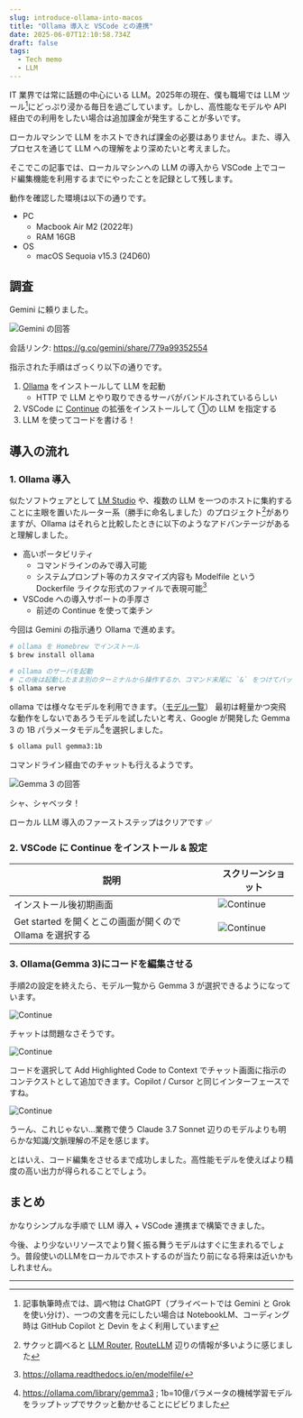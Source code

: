 ```yaml
---
slug: introduce-ollama-into-macos
title: "Ollama 導入と VSCode との連携"
date: 2025-06-07T12:10:58.734Z 
draft: false
tags:
  - Tech memo
  - LLM
---
```


IT 業界では常に話題の中心にいる LLM。2025年の現在、僕も職場では LLM ツール[^1]にどっぷり浸かる毎日を過ごしています。しかし、高性能なモデルや API 経由での利用をしたい場合は追加課金が発生することが多いです。

ローカルマシンで LLM をホストできれば課金の必要はありません。また、導入プロセスを通じて LLM への理解をより深めたいと考えました。

そこでこの記事では、ローカルマシンへの LLM の導入から VSCode 上でコード編集機能を利用するまでにやったことを記録として残します。

動作を確認した環境は以下の通りです。

- PC
  - Macbook Air M2 (2022年)
  - RAM 16GB
- OS
  - macOS Sequoia v15.3 (24D60)

## 調査

Gemini に頼りました。

![Gemini の回答](/introduce-ollama-into-macos_01.png)

会話リンク: https://g.co/gemini/share/779a99352554

指示された手順はざっくり以下の通りです。

1. [Ollama](http://ollama.com/) をインストールして LLM を起動
    - HTTP で LLM とやり取りできるサーバがバンドルされているらしい
1. VSCode に [Continue](https://www.continue.dev/) の拡張をインストールして ①の LLM を指定する
1. LLM を使ってコードを書ける！

## 導入の流れ

### 1. Ollama 導入

似たソフトウェアとして [LM Studio](https://lmstudio.ai/) や、複数の LLM を一つのホストに集約することに主眼を置いたルーター系（勝手に命名しました）のプロジェクト[^2]がありますが、Ollama はそれらと比較したときに以下のようなアドバンテージがあると理解しました。

- 高いポータビリティ
  - コマンドラインのみで導入可能
  - システムプロンプト等のカスタマイズ内容も Modelfile という Dockerfile ライクな形式のファイルで表現可能[^3]
- VSCode への導入サポートの手厚さ
  - 前述の Continue を使って楽チン

今回は Gemini の指示通り Ollama で進めます。

```bash
# ollama を Homebrew でインストール
$ brew install ollama

# ollama のサーバを起動
# この後は起動したまま別のターミナルから操作するか、コマンド末尾に `&` をつけてバックグラウンドジョブとして動かすかはお好みで
$ ollama serve
```

ollama では様々なモデルを利用できます。（[モデル一覧](https://ollama.com/search)）
最初は軽量かつ突飛な動作をしないであろうモデルを試したいと考え、Google が開発した Gemma 3 の 1B パラメータモデル[^4]を選択しました。

```bash
$ ollama pull gemma3:1b
```

コマンドライン経由でのチャットも行えるようです。

![Gemma 3 の回答](/introduce-ollama-into-macos_02.png)

シャ、シャベッタ！

ローカル LLM 導入のファーストステップはクリアです ✅ 

### 2. VSCode に Continue をインストール & 設定

| 説明 | スクリーンショット |
| --- | --- |
|  インストール後初期画面 | ![Continue](/introduce-ollama-into-macos_03.png) |
| Get started を開くとこの画面が開くので Ollama を選択する | ![Continue](/introduce-ollama-into-macos_04.png) |

### 3. Ollama(Gemma 3)にコードを編集させる

手順2の設定を終えたら、モデル一覧から Gemma 3 が選択できるようになっています。

![Continue](/introduce-ollama-into-macos_05.png)

チャットは問題なさそうです。

![Continue](/introduce-ollama-into-macos_06.png)

コードを選択して Add Highlighted Code to Context でチャット画面に指示のコンテクストとして追加できます。Copilot / Cursor と同じインターフェースですね。

![Continue](/introduce-ollama-into-macos_07.png)

うーん、これじゃない...業務で使う Claude 3.7 Sonnet 辺りのモデルよりも明らかな知識/文脈理解の不足を感じます。

とはいえ、コード編集をさせるまで成功しました。高性能モデルを使えばより精度の高い出力が得られることでしょう。

## まとめ

かなりシンプルな手順で LLM 導入 + VSCode 連携まで構築できました。

今後、より少ないリソースでより賢く振る舞うモデルはすぐに生まれるでしょう。普段使いのLLMをローカルでホストするのが当たり前になる将来は近いかもしれません。

----

[^1]: 記事執筆時点では、調べ物は ChatGPT（プライベートでは Gemini と Grok を使い分け）、一つの文書を元にしたい場合は NotebookLM、コーディング時は GitHub Copilot と Devin をよく利用しています
[^2]: サクッと調べると [LLM Router](https://github.com/kcolemangt/llm-router), [RouteLLM](https://github.com/lm-sys/RouteLLM) 辺りの情報が多いように感じました
[^3]: https://ollama.readthedocs.io/en/modelfile/
[^4]: https://ollama.com/library/gemma3 ; 1b=10億パラメータの機械学習モデルをラップトップでサクッと動かせることにビビりました
